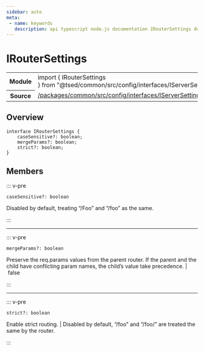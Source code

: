 ```yaml
---
sidebar: auto
meta:
 - name: keywords
   description: api typescript node.js documentation IRouterSettings decorator
---
```

# IRouterSettings <Badge text="Decorator" type="decorator"/>
<!-- Summary -->
<section class="symbol-info"><table class="is-full-width"><tbody><tr><th>Module</th><td><div class="lang-typescript"><span class="token keyword">import</span> { IRouterSettings }&nbsp;<span class="token keyword">from</span>&nbsp;<span class="token string">"@tsed/common/src/config/interfaces/IServerSettings"</span></div></td></tr><tr><th>Source</th><td><a href="https://github.com/Romakita/ts-express-decorators/blob/v4.31.4/packages/common/src/config/interfaces/IServerSettings.ts#L0-L0">/packages/common/src/config/interfaces/IServerSettings.ts</a></td></tr></tbody></table></section>

<!-- Overview -->
## Overview


<pre><code class="typescript-lang "><span class="token keyword">interface</span> IRouterSettings <span class="token punctuation">{</span>
    caseSensitive?<span class="token punctuation">:</span> <span class="token keyword">boolean</span><span class="token punctuation">;</span>
    mergeParams?<span class="token punctuation">:</span> <span class="token keyword">boolean</span><span class="token punctuation">;</span>
    strict?<span class="token punctuation">:</span> <span class="token keyword">boolean</span><span class="token punctuation">;</span>
<span class="token punctuation">}</span></code></pre>



<!-- Members -->




## Members


::: v-pre

<div class="method-overview">
<pre><code class="typescript-lang ">caseSensitive?<span class="token punctuation">:</span> <span class="token keyword">boolean</span></code></pre>

</div>



Disabled by default, treating “/Foo” and “/foo” as the same.



:::



***



::: v-pre

<div class="method-overview">
<pre><code class="typescript-lang ">mergeParams?<span class="token punctuation">:</span> <span class="token keyword">boolean</span></code></pre>

</div>



Preserve the req.params values from the parent router. If the parent and the child have conflicting param names, the child’s value take precedence. | false



:::



***



::: v-pre

<div class="method-overview">
<pre><code class="typescript-lang ">strict?<span class="token punctuation">:</span> <span class="token keyword">boolean</span></code></pre>

</div>



Enable strict routing. | Disabled by default, “/foo” and “/foo/” are treated the same by the router.



:::
